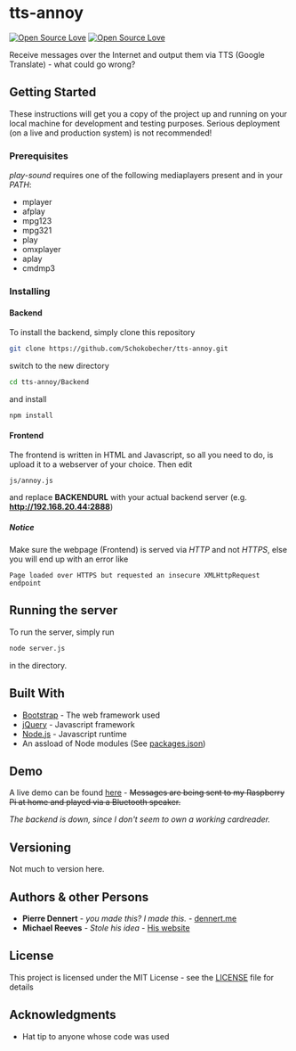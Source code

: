 # tts-annoy
[![Open Source Love](https://badges.frapsoft.com/os/mit/mit.svg?v=102)](https://github.com/ellerbrock/open-source-badge/) [![Open Source Love](https://badges.frapsoft.com/os/v2/open-source.svg?v=102)](https://github.com/ellerbrock/open-source-badge/) 

Receive messages over the Internet and output them via TTS (Google Translate) - what could go wrong?

## Getting Started

These instructions will get you a copy of the project up and running on your local machine for development and testing purposes. Serious deployment (on a live and production system) is not recommended!

### Prerequisites

*play-sound* requires one of the following mediaplayers present and in your *PATH*:

* mplayer
* afplay
* mpg123
* mpg321
* play
* omxplayer
* aplay
* cmdmp3


### Installing

#### Backend

To install the backend, simply clone this repository

```sh
git clone https://github.com/Schokobecher/tts-annoy.git
```
switch to the new directory
```sh
cd tts-annoy/Backend
```
and install 
```
npm install
```

#### Frontend

The frontend is written in HTML and Javascript, so all you need to do, is upload it to a webserver of your choice.
Then edit

```
js/annoy.js
```

and replace **BACKENDURL** with your actual backend server (e.g. **http://192.168.20.44:2888**) 

##### Notice 

Make sure the webpage (Frontend) is served via *HTTP* and not *HTTPS*, else you will end up with an error like 

```
Page loaded over HTTPS but requested an insecure XMLHttpRequest endpoint
```



## Running the server

To run the server, simply run
```sh
node server.js
```
in the directory.


## Built With

* [Bootstrap](http://getbootstrap.com/) - The web framework used
* [jQuery](https://jquery.com/) - Javascript framework
* [Node.js](https://nodejs.org) - Javascript runtime
* An assload of Node modules (See [packages.json](https://github.com/Schokobecher/tts-annoy/blob/master/Backend/package.json))

## Demo

A live demo can be found [here](http://annoy.dennert.me/) - ~~Messages are being sent to my Raspberry Pi at home and played via a Bluetooth speaker.~~ 

*The backend is down, since I don't seem to own a working cardreader.*

## Versioning

Not much to version here.

## Authors & other Persons

* **Pierre Dennert** - *you made this? I made this.* - [dennert.me](https://dennert.me)
* **Michael Reeves** - *Stole his idea* - [His website](https://michaelreeves.us/)


## License

This project is licensed under the MIT License - see the [LICENSE](LICENSE) file for details

## Acknowledgments

* Hat tip to anyone whose code was used